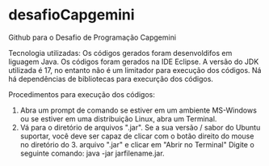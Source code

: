 # desafioCapgemini
Github para o Desafio de Programação Capgemini

Tecnologia utilizadas:
Os códigos gerados foram desenvoldifos em liguagem Java.
Os códigos foram gerados na IDE Eclipse.
A versão do JDK utilizada é 17, no entanto não é um limitador para execução dos códigos.
Ná há dependências de bibliotecas para execurção dos códigos.

Procedimentos para execução dos códigos:
1. Abra um prompt de comando se estiver em um ambiente MS-Windows ou se estiver em uma distribuição Linux, abra um Terminal.
2. Vá para o diretório de arquivos ".jar". Se a sua versão / sabor do Ubuntu suportar, você deve ser capaz de clicar com o botão direito do mouse no diretório do 3. arquivo ".jar" e clicar em "Abrir no Terminal"
Digite o seguinte comando: java -jar jarfilename.jar.
